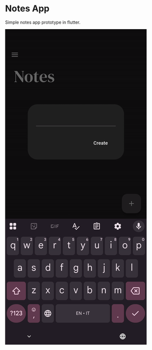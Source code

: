 # Notes App
Simple notes app prototype in flutter.

![Demo](https://github.com/rFronteddu/flutter_prototype_notes_app/blob/main/demo.gif)


